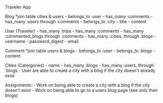 Traveler App

 Blog *join table cities & users
    - belongs_to :user
    - has_many :comments
    - has_many :users through :comments
    - belongs_to :city
    - title
    - content
    
User (Traveler)
    - has_many :trips
    - has_many :comments
    - has_many :commented_blogs through :comments
    - has_many :cities, through :blogs
    - username
    - password_digest
    - email


Comment *join table users & blogs
    - belongs_to :user
    - belongs_to :blogs
    - content
    
Cities (Catergories)
    - name
    - has_many :blogs
    - has_many :users, through :blogs
    - User are able to create a city with a blog if the city doesn't already exist
    
    
 Assignments:
    - Work on being able to create a city with a blog if the city doesn't exist
    - Work on being able to go to a users blog page (see only their blogs)
    